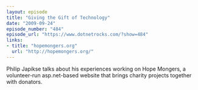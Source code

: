 ```yaml
---
layout: episode
title: "Giving the Gift of Technology"
date: "2009-09-24"
episode_number: "484"
episode_url: "https://www.dotnetrocks.com/?show=484"
links:
- title: "hopemongers.org"
  url: "http://hopemongers.org/"
---
```


Philip Japikse talks about his experiences working on Hope Mongers, a volunteer-run asp.net-based website that brings charity projects together with donators.
